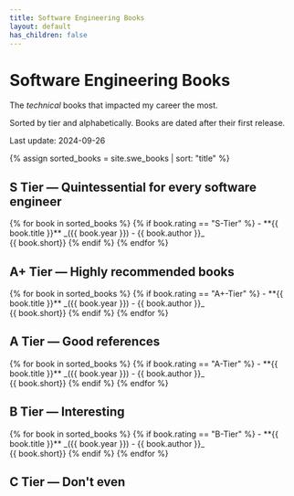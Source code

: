 ```yaml
---
title: Software Engineering Books
layout: default
has_children: false
---
```


 <style>
        .gray-paragraph {
            color: #A9A9A9;
        }
    </style>

<h1>Software Engineering Books</h1>

The *technical* books that impacted my career the most. 

Sorted by tier and alphabetically. Books are dated after their first release.

Last update: 2024-09-26

{% assign sorted_books = site.swe_books | sort: "title"  %}
<h2>S Tier — Quintessential for every software engineer </h2>
{% for book in sorted_books %}
{% if book.rating == "S-Tier" %}
- **{{ book.title }}** _({{ book.year }}) - {{ book.author }}_ <br>
{{ book.short}}
{% endif %}
{% endfor %}


<h2>A+ Tier — Highly recommended books</h2>
{% for book in sorted_books %}
{% if book.rating == "A+-Tier" %}
- **{{ book.title }}** _({{ book.year }}) - {{ book.author }}_ <br>
{{ book.short}}
{% endif %}
{% endfor %}

<h2>A Tier — Good references</h2>
{% for book in sorted_books %}
{% if book.rating == "A-Tier" %}
- **{{ book.title }}** _({{ book.year }}) - {{ book.author }}_ <br>
{{ book.short}}
{% endif %}
{% endfor %}

<h2>B Tier — Interesting</h2>
{% for book in sorted_books %}
{% if book.rating == "B-Tier" %}
- **{{ book.title }}** _({{ book.year }}) - {{ book.author }}_ <br>
{{ book.short}}
{% endif %}
{% endfor %}

<h2>C Tier — Don't even</h2>